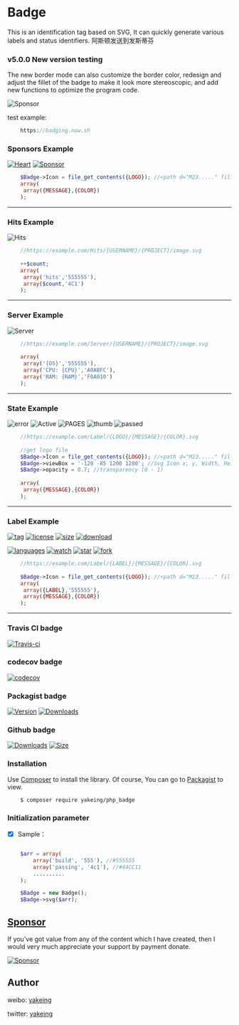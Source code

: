# Badge
This is an identification tag based on SVG, It can quickly generate various labels and status identifiers.
阿斯顿发送到发斯蒂芬


### v5.0.0 New version testing

The new border mode can also customize the border color, redesign and adjust the fillet of the badge to make it look more stereoscopic, and add new functions to optimize the program code.

![Sponsor](https://badging.now.sh/static/label/Color/555/Red/F00/Orange/FF7F50/Yellow/ffd400/Green/4C1/Cyan/00d6b9/Blue/a0abfc/Violet/d800d8?icon=color&stroke=555)

test example:
```php
    https://badging.now.sh
```


### Sponsors Example

[![Heart](https://badging.now.sh/static/label/Heart/EA4AAA?icon=heart)](https://github.com/yakeing/Documentation/blob/master/Sponsor/README.md)
[![Sponsor](https://badging.now.sh/static/label/Sponsor/EA4AAA?icon=sponsor)](https://github.com/yakeing/Documentation/blob/master/Sponsor/README.md)

```php
    $Badge->Icon = file_get_contents({LOGO}); //<path d="M23....." fill="#FFF"></path>
    array(
     array({MESSAGE},{COLOR})
    );
```

---

### Hits Example

![Hits](https://badging.now.sh/static/label/hits/555/888W/4c1)

```php
    //https://example.com/Hits/{USERNAME}/{PROJECT}/image.svg
    
    ++$count;
    array(
     array('hits','555555'),
     array($count,'4C1')
    );
```

---

### Server Example

![Server](https://badging.now.sh/static/label/Linux%20X86_64/555/CPU:20%25/A0ABFC/RAM:15%25/F0A010?icon=linux)

```php
    //https://example.com/Server/{USERNAME}/{PROJECT}/image.svg
    
    array(
     array('{OS}','555555'),
     array('CPU: {CPU}','A0ABFC'),
     array('RAM: {RAM}','F0A010')
    );    
```

---

### State Example

![error](https://badging.now.sh/static/label/ERROR/ed1941?icon=error)
![Active](https://badging.now.sh/static/label/Active/28a745?icon=rocket)
![PAGES](https://badging.now.sh/static/label/PAGES/ea4c89?icon=github)
![thumb](https://badging.now.sh/static/label/888W/636AD0?icon=thumb)
![passed](https://badging.now.sh/static/label/PASSED/44CC11?icon=passed)

```php
    //https://example.com/Label/{LOGO}/{MESSAGE}/{COLOR}.svg
    
    //get logo file
    $Badge->Icon = file_get_contents({LOGO}); //<path d="M23....." fill="#FFF"></path>
    $Badge->viewBox = '-120 -85 1200 1200'; //Svg Icon x, y, Width, Height
    $Badge->opacity = 0.7; //transparency (0 - 1)
    
    array(
     array({MESSAGE},{COLOR})
    );
```

---

### Label Example

[![tag](https://badging.now.sh/static/label/tag/555/V4.1.0/84bf96?icon=tag)](../../releases)
[![license](https://badging.now.sh/static/label/license/555/MPL-2.0/FE7D37?icon=license)](LICENSE)
[![size](https://badging.now.sh/static/label/size/555/999KB/b36d41?icon=size)](src/Badge.php/)
[![download](https://badging.now.sh/static/label/download/555/999M/a4a61d?icon=download)](../../)

[![languages](https://badging.now.sh/static/label/language/555/php/007EC6?icon=language)](../../search?l=php)
[![watch](https://badging.now.sh/static/label/watch/555/999M/28a745?icon=watch)](../../watchers)
[![star](https://badging.now.sh/static/label/star/555/999M/ad8b3d?icon=star)](../../stargazers)
[![fork](https://badging.now.sh/static/label/fork/555/999M/9b95c9?icon=fork)](../../network/members)

```php
    //https://example.com/Label/{LABEL}/{MESSAGE}/{COLOR}.svg
    
    $Badge->Icon = file_get_contents({LOGO}); //<path d="M23....." fill="#FFF"></path>
    array(
     array({LABEL},'555555'),
     array({MESSAGE},{COLOR})
    );
```

---

### Travis CI badge

[![Travis-ci](https://api.travis-ci.com/yakeing/php_badge.svg?branch=master)](https://travis-ci.com/yakeing/php_badge)

### codecov badge

[![codecov](https://codecov.io/gh/yakeing/php_badge/branch/master/graph/badge.svg)](https://codecov.io/gh/yakeing/php_badge)

### Packagist badge

[![Version](http://img.shields.io/packagist/v/yakeing/php_badge.svg)](../../releases)
[![Downloads](http://img.shields.io/packagist/dt/yakeing/php_badge.svg)](https://packagist.org/packages/yakeing/php_badge/stats)

### Github badge

[![Downloads](https://badging.now.sh/github/downloads/yakeing/php_badge?icon=github)](../../)
[![Size](https://badging.now.sh/github/size/yakeing/php_badge?icon=github)](src)

### Installation

Use [Composer](https://getcomposer.org) to install the library.
Of course, You can go to [Packagist](https://packagist.org/packages/yakeing/php_badge) to view.

```shell
    $ composer require yakeing/php_badge
```

### Initialization parameter

- [x] Sample：
```php

    $arr = array(
        array('build', '555'), //#555555
        array('passing', '4c1'), //#44CC11
        ..........
    );

    $Badge = new Badge();
    $Badge->svg($arr);

```

[Sponsor](https://github.com/yakeing/Documentation/blob/master/Sponsor/README.md)
---
If you've got value from any of the content which I have created, then I would very much appreciate your support by payment donate.

[![Sponsor](https://badging.now.sh/static/label/Sponsor/EA4AAA?icon=heart)](https://github.com/yakeing/Documentation/blob/master/Sponsor/README.md)

Author
---

weibo: [yakeing](https://weibo.com/yakeing)

twitter: [yakeing](https://twitter.com/yakeing)
